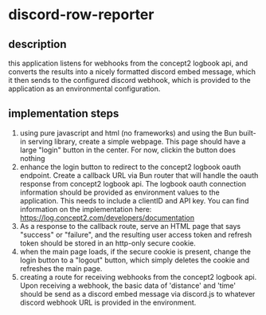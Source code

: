 # discord-row-reporter

## description

this application listens for webhooks from the concept2 logbook api, and converts the results into a nicely formatted discord embed message, which it then sends to the configured discord webhook, which is provided to the application as an environmental configuration.

## implementation steps

1. using pure javascript and html (no frameworks) and using the Bun built-in serving library, create a simple webpage. This page should have a large "login" button in the center. For now, clickin the button does nothing
2. enhance the login button to redirect to the concept2 logbook oauth endpoint. Create a callback URL via Bun router that will handle the oauth response from concept2 logbook api. The logbook oauth connection information should be provided as environment values to the application. This needs to include a clientID and API key. You can find information on the implementation here: https://log.concept2.com/developers/documentation
3. As a response to the callback route, serve an HTML page that says "success" or "failure", and the resulting user access token and refresh token should be stored in an http-only secure cookie.
4. when the main page loads, if the secure cookie is present, change the login button to a "logout" button, which simply deletes the cookie and refreshes the main page.
5. creating a route for receiving webhooks from the concept2 logbook api. Upon receiving a webhook, the basic data of 'distance' and 'time' should be send as a discord embed message via discord.js to whatever discord webhook URL is provided in the environment.

